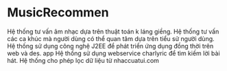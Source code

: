 MusicRecommen
=============
Hệ thống tư vấn âm nhạc dựa trên thuật toán k láng giềng. 
Hệ thống tư vấn các ca khúc mà người dùng có thể quan tâm dựa trên tiểu sử người dùng.
Hệ thống sử dụng công nghệ J2EE để phát triển ứng dụng đồng thời trên web và des. app
Hệ thống sử dụng webservice charlyric để tìm kiếm lời bài hát.
Hệ thống cho phép lọc dữ liệu từ nhaccuatui.com
